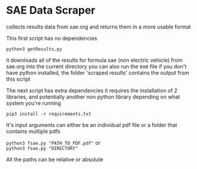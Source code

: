 # SAE Data Scraper
collects results data from sae.org and returns them in a more usable format


This first script has no dependencies

`python3 getResults.py`

it downloads all of the results for formula sae (non electric vehicle) from sae.org into the current directory
you can also run the exe file if you don't have python installed, the folder 'scraped results' contains the output from this script


The next script has extra dependencies it requires the installation of 2 libraries, and potentially another non python library depending on what system you're running

`pip3 install -r requirements.txt`

It's input arguments can either be an individual pdf file or a folder that contains multiple pdfs

`python3 fsae.py "PATH_TO_PDF.pdf"`
or  
`python3 fsae.py "DIRECTORY"`

All the paths can be relative or absolute


